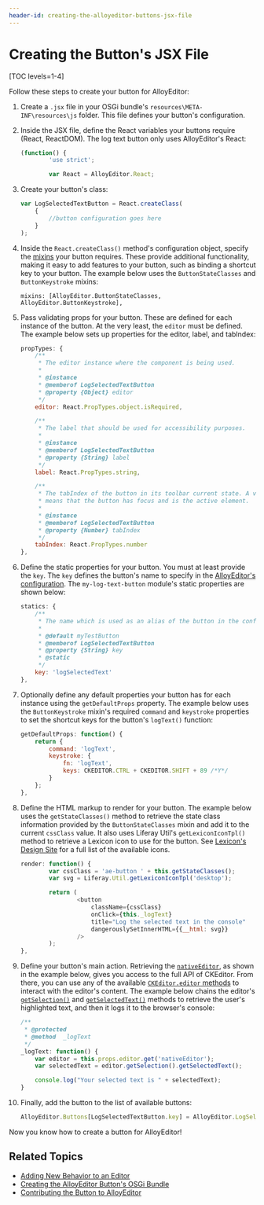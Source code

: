 ```yaml
---
header-id: creating-the-alloyeditor-buttons-jsx-file
---
```


# Creating the Button's JSX File

[TOC levels=1-4]

Follow these steps to create your button for AlloyEditor:

1.  Create a `.jsx` file in your OSGi bundle's `resources\META-INF\resources\js` 
    folder. This file defines your button's configuration.

2.  Inside the JSX file, define the React variables your buttons require 
    (React, ReactDOM). The log text button only uses AlloyEditor's React:

    ```javascript
    (function() {
            'use strict';

            var React = AlloyEditor.React;
    ```

3.  Create your button's class:

    ```javascript
    var LogSelectedTextButton = React.createClass(
        {
            //button configuration goes here
        }
    );
    ```

4.  Inside the `React.createClass()` method's configuration object, specify the 
    [mixins](/docs/7-2/reference/-/knowledge_base/r/alloyeditor-button-reference-guide#mixins) 
    your button requires. These provide additional functionality, making it easy 
    to add features to your button, such as binding a shortcut key to your 
    button. The example below uses the `ButtonStateClasses` and 
    `ButtonKeystroke` mixins:

        mixins: [AlloyEditor.ButtonStateClasses, AlloyEditor.ButtonKeystroke],

5.  Pass validating props for your button. These are defined for each instance 
    of the button. At the very least, the `editor` must be defined. The example 
    below sets up properties for the editor, label, and tabIndex:

    ```javascript
    propTypes: {
        /**
         * The editor instance where the component is being used.
         *
         * @instance
         * @memberof LogSelectedTextButton
         * @property {Object} editor
         */
        editor: React.PropTypes.object.isRequired,

        /**
         * The label that should be used for accessibility purposes.
         *
         * @instance
         * @memberof LogSelectedTextButton
         * @property {String} label
         */
        label: React.PropTypes.string,

        /**
         * The tabIndex of the button in its toolbar current state. A value other than -1
         * means that the button has focus and is the active element.
         *
         * @instance
         * @memberof LogSelectedTextButton
         * @property {Number} tabIndex
         */
        tabIndex: React.PropTypes.number
    },
    ```

6.  Define the static properties for your button. You must at least provide the 
    `key`. The `key` defines the button's name to specify in the 
    [AlloyEditor's configuration](/docs/7-2/frameworks/-/knowledge_base/f/adding-buttons-to-alloyeditor-toolbars). 
    The `my-log-text-button` module's static properties are shown below:

    ```javascript
    statics: {
        /**
         * The name which is used as an alias of the button in the configuration.
         *
         * @default myTestButton
         * @memberof LogSelectedTextButton
         * @property {String} key
         * @static
         */
        key: 'logSelectedText'
    },
    ```

7.  Optionally define any default properties your button has for each instance 
    using the `getDefaultProps` property. The example below uses the 
    `ButtonKeystroke` mixin's required `command` and `keystroke` properties to 
    set the shortcut keys for the button's `logText()` function:

    ```javascript
    getDefaultProps: function() {
        return {
            command: 'logText',
            keystroke: {
                fn: 'logText',
                keys: CKEDITOR.CTRL + CKEDITOR.SHIFT + 89 /*Y*/
            }
        };
    },
    ```

8.  Define the HTML markup to render for your button. The example below uses the 
    `getStateClasses()` method to retrieve the state class information provided 
    by the `ButtonStateClasses` mixin and add it to the current `cssClass` 
    value. It also uses Liferay Util's `getLexiconIconTpl()` method to retrieve 
    a Lexicon icon to use for the button. See 
    [Lexicon's Design Site](https://clayui.com/docs/components/icons.html) 
    for a full list of the available icons. 

    ```javascript
    render: function() {
            var cssClass = 'ae-button ' + this.getStateClasses();
            var svg = Liferay.Util.getLexiconIconTpl('desktop');

            return (
                    <button
                        className={cssClass}
                        onClick={this._logText}
                        title="Log the selected text in the console"
                        dangerouslySetInnerHTML={{__html: svg}}
                    />
            );
    },
    ```

9.  Define your button's main action. Retrieving the 
    [`nativeEditor`](https://alloyeditor.com/api/1.5.0/Core.html#nativeEditor), 
    as shown in the example below, gives you access to the full API of 
    CKEditor. From there, you can use any of the available 
    [`CKEditor.editor` methods](https://ckeditor.com/docs/ckeditor4/latest/api/CKEDITOR_editor.html#methods) 
    to interact with the editor's content. The example below chains the editor's 
    [`getSelection()`](https://ckeditor.com/docs/ckeditor4/latest/api/CKEDITOR_editor.html#method-getSelection) 
    and 
    [`getSelectedText()`](https://ckeditor.com/docs/ckeditor4/latest/api/CKEDITOR_dom_selection.html#method-getSelectedText) 
    methods to retrieve the user's highlighted text, and then it logs it to the 
    browser's console:

    ```javascript
    /**
     * @protected
     * @method  _logText
     */
    _logText: function() {
        var editor = this.props.editor.get('nativeEditor');
        var selectedText = editor.getSelection().getSelectedText();

        console.log("Your selected text is " + selectedText);
    }
    ```

10. Finally, add the button to the list of available buttons:

    ```javascript
    AlloyEditor.Buttons[LogSelectedTextButton.key] = AlloyEditor.LogSelectedTextButton = LogSelectedTextButton;
    ```

Now you know how to create a button for AlloyEditor! 

## Related Topics

- [Adding New Behavior to an Editor](/docs/7-2/frameworks/-/knowledge_base/f/adding-new-behavior-to-an-editor)
- [Creating the AlloyEditor Button's OSGi Bundle](/docs/7-2/frameworks/-/knowledge_base/f/creating-the-alloyeditor-buttons-osgi-bundle)
- [Contributing the Button to AlloyEditor](/docs/7-2/frameworks/-/knowledge_base/f/contributing-the-button-to-alloyeditor)
